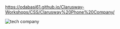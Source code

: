 https://odabasi61.github.io/Clarusway-Workshops/CSS/Clarusway%20Phone%20Company/

![tech company](https://user-images.githubusercontent.com/114237174/206858404-cc44cb89-b81e-4550-9548-fcef25dec755.png)
